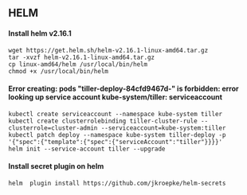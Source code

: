 ## HELM

#### Install helm v2.16.1
```
wget https://get.helm.sh/helm-v2.16.1-linux-amd64.tar.gz
tar -xvzf helm-v2.16.1-linux-amd64.tar.gz
cp linux-amd64/helm /usr/local/bin/helm
chmod +x /usr/local/bin/helm
```


#### Error creating: pods "tiller-deploy-84cfd9467d-" is forbidden: error looking up service account kube-system/tiller: serviceaccount
```
kubectl create serviceaccount --namespace kube-system tiller
kubectl create clusterrolebinding tiller-cluster-rule --clusterrole=cluster-admin --serviceaccount=kube-system:tiller
kubectl patch deploy --namespace kube-system tiller-deploy -p '{"spec":{"template":{"spec":{"serviceAccount":"tiller"}}}}'
helm init --service-account tiller --upgrade
```

#### Install secret plugin on helm
```
helm  plugin install https://github.com/jkroepke/helm-secrets
```
